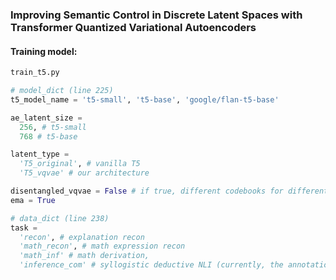 ### Improving Semantic Control in Discrete Latent Spaces with Transformer Quantized Variational Autoencoders

#### Training model:
```python
train_t5.py

# model_dict (line 225)
t5_model_name = 't5-small', 't5-base', 'google/flan-t5-base'

ae_latent_size =
  256, # t5-small
  768 # t5-base

latent_type =
  'T5_original', # vanilla T5
  'T5_vqvae' # our architecture

disentangled_vqvae = False # if true, different codebooks for different semantic roles.
ema = True

# data_dict (line 238)
task =
  'recon', # explanation recon
  'math_recon', # math expression recon
  'math_inf' # math derivation,
  'inference_com' # syllogistic deductive NLI (currently, the annotation is unavailable online)
```
